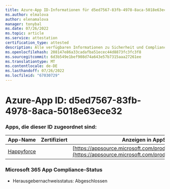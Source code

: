 ```yaml
---
title: Azure-App ID-Informationen für d5ed7567-83fb-4978-8aca-5018e63ece32
ms.author: elmalova
author: elenamalova
manager: tonybal
ms.date: 07/26/2022
ms.topic: article
ms.service: attestation
certification_type: attested
description: Alle verfügbaren Informationen zu Sicherheit und Compliance für d5ed7567-83fb-4978-8aca-5018e63ece32.
ms.openlocfilehash: 208147e86a33cadafba51ecec44d8873fc3fc3f8
ms.sourcegitcommit: 6d3b549e1bef908d74a643e57b7315aaa27261ee
ms.translationtype: MT
ms.contentlocale: de-DE
ms.lasthandoff: 07/26/2022
ms.locfileid: "67030729"
---
```

# <a name="azure-app-id-d5ed7567-83fb-4978-8aca-5018e63ece32"></a>Azure-App ID: d5ed7567-83fb-4978-8aca-5018e63ece32


### <a name="apps-associated-with-this-id"></a>Apps, die dieser ID zugeordnet sind:
| **App-Name** | **Zertifiziert** | **Anzeigen in AppSource** |
|--------------|---------------|-----------------------|
| [Happyforce](../forward/WA200002078.md) |  | [https://appsource.microsoft.com/product/office/WA200002078](https://appsource.microsoft.com/product/office/WA200002078) |

### <a name="microsoft-365-app-compliance-status"></a>Microsoft 365 App Compliance-Status
- Herausgebernachweisstatus: Abgeschlossen
